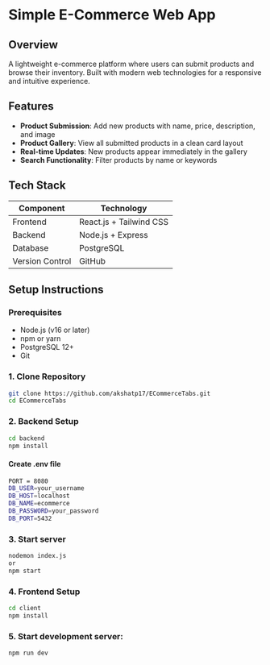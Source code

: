 # Simple E-Commerce Web App

## Overview
A lightweight e-commerce platform where users can submit products and browse their inventory. Built with modern web technologies for a responsive and intuitive experience.

## Features
- **Product Submission**: Add new products with name, price, description, and image
- **Product Gallery**: View all submitted products in a clean card layout
- **Real-time Updates**: New products appear immediately in the gallery
- **Search Functionality**: Filter products by name or keywords

## Tech Stack
| Component       | Technology       |
|-----------------|------------------|
| Frontend        | React.js + Tailwind CSS |
| Backend         | Node.js + Express|
| Database        | PostgreSQL       |
| Version Control | GitHub           |

## Setup Instructions

### Prerequisites
- Node.js (v16 or later)
- npm or yarn
- PostgreSQL 12+
- Git

### 1. Clone Repository
```bash
git clone https://github.com/akshatp17/ECommerceTabs.git
cd ECommerceTabs
```

### 2. Backend Setup
```bash
cd backend
npm install
```
#### Create .env file
```bash
PORT = 8080
DB_USER=your_username
DB_HOST=localhost
DB_NAME=ecommerce
DB_PASSWORD=your_password
DB_PORT=5432
```

### 3. Start server
```bash
nodemon index.js
or
npm start
```

### 4. Frontend Setup
```bash
cd client
npm install
```

### 5. Start development server:
```bash
npm run dev
```
